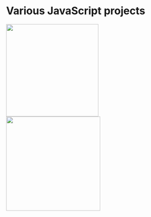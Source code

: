 # Various JavaScript projects 

<p>
<img src = "https://github.com/Mikidii/JavaScript-Projects/assets/132847524/c0890dba-eb67-4981-8d8d-94df382b905c" width="250">
<img src = "https://github.com/Mikidii/JavaScript-Projects/assets/132847524/a9430663-85a6-437a-b4ea-f5a2527fa3f0" width="255">
</p>
